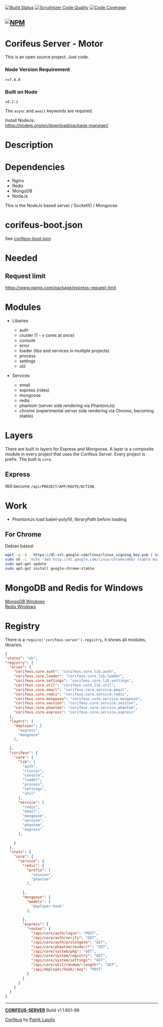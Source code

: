 [//]: #@corifeus-header

 [![Build Status](https://travis-ci.org/patrikx3/corifeus-server.svg?branch=master)](https://travis-ci.org/patrikx3/corifeus-server)  [![Scrutinizer Code Quality](https://scrutinizer-ci.com/g/patrikx3/corifeus-server/badges/quality-score.png?b=master)](https://scrutinizer-ci.com/g/patrikx3/corifeus-server/?branch=master)  [![Code Coverage](https://scrutinizer-ci.com/g/patrikx3/corifeus-server/badges/coverage.png?b=master)](https://scrutinizer-ci.com/g/patrikx3/corifeus-server/?branch=master)  
  
[![NPM](https://nodei.co/npm/corifeus-server.png?downloads=true&downloadRank=true&stars=true)](https://www.npmjs.com/package/corifeus-server/)
---
# Corifeus Server - Motor

This is an open source project. Just code.

### Node Version Requirement 
``` 
>=7.8.0 
```  
   
### Built on Node 
``` 
v8.2.1
```   
   
The ```async``` and ```await``` keywords are required.

Install NodeJs:    
https://nodejs.org/en/download/package-manager/    

# Description  

                        
[//]: #@corifeus-header:end

# Dependencies
* Nginx
* Redis
* MongoDB
* NodeJs 

  
This is the NodeJs based server / SocketIO / Mongoose.

# corifeus-boot.json
See [corifeus-boot.json](artifacts/skeleton/corifeus-boot.json)

# Needed

## Request limit
https://www.npmjs.com/package/express-request-limit

# Modules

* Libaries
  * auth
  * cluster (1 - x cores at once)
  * console
  * error
  * loader (libs and services in multiple projects)
  * process
  * settings
  * util
  
* Services
  * email
  * express (roles)
  * mongoose
  * redis
  * phantom (server side rendering via PhantomJs)
  * chrome (experimental server side rendering via Chrome, becoming stable)

# Layers
There are built in layers for Express and Mongoose. A layer is a composite module in every project that uses the Corifeus Server. Every project is prefix. The built is ```core```.

## Express
Will become ```/api/PROJECT/APP/ROUTE/ACTION```.

# Work
* PhantomJs load babel-polyfill, libraryPath before loading

## For Chrome
Debian based:
```bash
wget -q -O - https://dl-ssl.google.com/linux/linux_signing_key.pub | sudo apt-key add - 
sudo sh -c 'echo "deb http://dl.google.com/linux/chrome/deb/ stable main" >> /etc/apt/sources.list.d/google.list' 
sudo apt-get update 
sudo apt-get install google-chrome-stable 
```


# MongoDB and Redis for Windows

[MongoDB Windows](artifacts/readme/mongodb.md)  
[Redis Windows](artifacts/readme/redis.md)

# Registry
There is a ```require('corifeus-server').registry```, it shows all modules, libraries.

```json
{
"status": "ok",
"registry": {
  "alias": {
    "corifeus.core.auth": "corifeus.core.lib.auth",
    "corifeus.core.loader": "corifeus.core.lib.loader",
    "corifeus.core.settings": "corifeus.core.lib.settings",
    "corifeus.core.util": "corifeus.core.lib.util",
    "corifeus.core.email": "corifeus.core.service.email",
    "corifeus.core.redis": "corifeus.core.service.redis",
    "corifeus.core.mongoose": "corifeus.core.service.mongoose",
    "corifeus.core.session": "corifeus.core.service.session",
    "corifeus.core.phantom": "corifeus.core.service.phantom",
    "corifeus.core.express": "corifeus.core.service.express"
  },
  "layers": {
    "deployer": [
      "express",
      "mongoose"
    ],
    
  },
  "corifeus": {
    "core": {
      "lib": [
        "auth",
        "cluster",
        "console",
        "loader",
        "process",
        "settings",
        "util"
      ],
      "service": [
        "redis",
        "email",
        "mongoose",
        "session",
        "phantom",
        "express"
      ],
      
    }
  },
  "stats": {
    "core": {
      "service": {
        "redis": {
          "prefix": [
            "session",
            "phantom"
          ],
          
        },
        "mongoose": {
          "models": [
            "deployer-hook"
          ],
          
        },
        "express": {
          "routes": {
            "/api/core/auth/login": "POST",
            "/api/core/auth/verify": "GET",
            "/api/core/auth/prolongate": "GET",
            "/api/core/phantom/render/*": "GET",
            "/api/core/system/pkg": "GET",
            "/api/core/system/registry": "GET",
            "/api/core/system/settings": "GET",
            "/api/core/util/random/:length?": "GET",
            "/api/deployer/hook/:key": "POST"
          }
        }
      }
    }
  }
}
```

[//]: #@corifeus-footer

---

[**CORIFEUS-SERVER**](https://pages.corifeus.com/corifeus-server) Build v1.1.601-96

[Corifeus](http://www.corifeus.com) by [Patrik Laszlo](http://patrikx3.com)

[//]: #@corifeus-footer:end